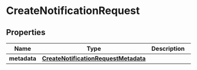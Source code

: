 

# CreateNotificationRequest


## Properties

| Name | Type | Description | Notes |
|------------ | ------------- | ------------- | -------------|
|**metadata** | [**CreateNotificationRequestMetadata**](CreateNotificationRequestMetadata.md) |  |  [optional] |



